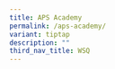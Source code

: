 ```yaml
---
title: APS Academy
permalink: /aps-academy/
variant: tiptap
description: ""
third_nav_title: WSQ
---
```

